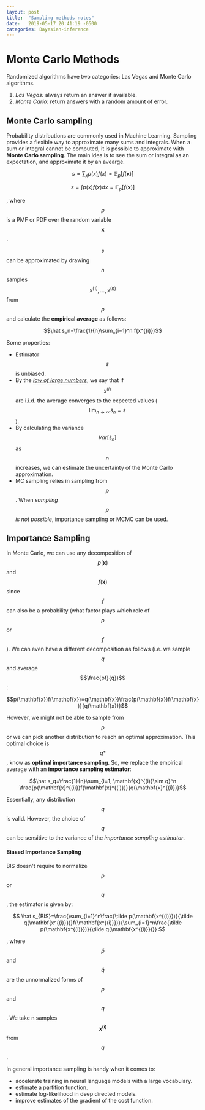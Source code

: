 ```yaml
---
layout: post
title:  "Sampling methods notes"
date:   2019-05-17 20:41:19 -0500
categories: Bayesian-inference
---
```

# Monte Carlo Methods

Randomized algorithms have two categories: Las Vegas and Monte Carlo algorithms.

1. *Las Vegas:* always return an answer if available.
2. *Monte Carlo*: return answers with a random amount of error.

## Monte Carlo sampling
Probability distributions are commonly used in Machine Learning. Sampling provides a flexible way to approximate many sums and integrals. When a sum or integral cannot be computed, it is possible to approximate with **Monte Carlo sampling**. The main idea is to see the sum or integral as an expectation, and approximate it by an avearge.

$$s=\sum_x p(x)f(x)=\mathbb{E}_p[f(\mathbf{x})]$$

$$s=\int p(x)f(x) dx=\mathbb{E}_p[f(\mathbf{x})]$$

, where $$p$$ is a PMF or PDF over the random variable $$\mathbf{x}$$.  

$$s$$ can be approximated by drawing $$n$$ samples $$x^{(1)}, \dots, x^{(n)}$$ from $$p$$ and calculate the **empirical average** as follows:

$$\hat s_n=\frac{1}{n}\sum_{i=1}^n f(x^{(i)})$$

Some properties:
- Estimator $$\hat s$$ is unbiased.
- By the *[law of large numbers](https://en.wikipedia.org/wiki/Law_of_large_numbers)*, we say that if $$x^{(i)}$$ are i.i.d. the average converges to the expected values ($$\lim_{n\to\infty} \hat s_n=s$$).
- By calculating the variance $$Var[\hat s_n]$$ as $$n$$ increases, we can estimate the uncertainty of the Monte Carlo approximation.
- MC sampling relies in sampling from $$p$$. When *sampling* $$p$$ *is not possible*, importance sampling or MCMC can be used.


## Importance Sampling
In Monte Carlo, we can use any decomposition of $$p(\mathbf{x})$$ and $$f(\mathbf{x})$$ since $$f$$ can also be a probability (what factor plays which role of $$p$$ or $$f$$). We can even have a different decomposition as follows (i.e. we sample $$q$$ and average $$\frac{pf}{q})$$:

$$p(\mathbf{x})f(\mathbf{x})=q(\mathbf{x})\frac{p(\mathbf{x})f(\mathbf{x})}{q(\mathbf{x})}$$

However, we might not be able to sample from $$p$$ or we can pick another distribution to reach an optimal approximation. This optimal choice is $$q*$$, know as **optimal importance sampling**. So, we replace the empirical average with an **importance sampling estimator**:

$$\hat s_q=\frac{1}{n}\sum_{i=1, \mathbf{x}^{(i)}\sim q}^n \frac{p(\mathbf{x}^{(i)})f(\mathbf{x}^{(i)})}{q(\mathbf{x}^{(i)})}$$

Essentially, any distribution $$q$$ is valid. However, the choice of $$q$$ can be sensitive to the variance of the _importance sampling estimator_.

####  Biased Importance Sampling
BIS doesn't require to normalize $$p$$ or $$q$$, the estimator is given by:

$$
\hat s_{BIS}=\frac{\sum_{i=1}^n\frac{\tilde p(\mathbf{x^{(i)}})}{\tilde q(\mathbf{x^{(i)}})}f(\mathbf{x^{(i)}})}{\sum_{i=1}^n\frac{\tilde p(\mathbf{x^{(i)}})}{\tilde q(\mathbf{x^{(i)}})}}
$$

, where $$\tilde p$$ and $$\tilde q$$ are the unnormalized forms of $$p$$ and $$q$$. We take n samples $$\mathbf{x^{(i)}}$$ from $$q$$.

In general importance sampling is handy when it comes to:
- accelerate training in neural language models with a large vocabulary.
- estimate a partition function.
- estimate log-likelihood in deep directed models.
- improve estimates of the gradient of the cost function.

<!-- 
## Markov Chain Monte Carlo

## Gibbs Sampling -->
